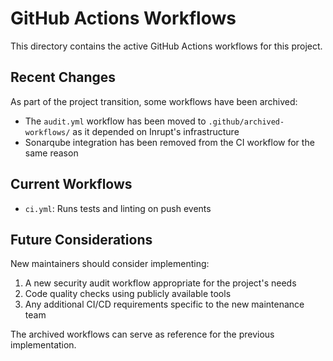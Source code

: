 # GitHub Actions Workflows

This directory contains the active GitHub Actions workflows for this project.

## Recent Changes

As part of the project transition, some workflows have been archived:

- The `audit.yml` workflow has been moved to `.github/archived-workflows/` as it depended on Inrupt's infrastructure
- Sonarqube integration has been removed from the CI workflow for the same reason

## Current Workflows

- `ci.yml`: Runs tests and linting on push events

## Future Considerations

New maintainers should consider implementing:

1. A new security audit workflow appropriate for the project's needs
2. Code quality checks using publicly available tools
3. Any additional CI/CD requirements specific to the new maintenance team

The archived workflows can serve as reference for the previous implementation.
